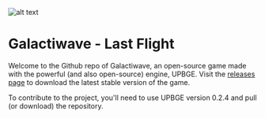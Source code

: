 ![alt text](../raw/master/Media/GWaveTransparent.png "Galactiwave")

Galactiwave - Last Flight
======

Welcome to the Github repo of Galactiwave, an open-source game made with the powerful (and also open-source) engine, UPBGE. Visit the [releases page](../releases "Galactiwave Releases") to download the latest stable version of the game.

To contribute to the project, you'll need to use UPBGE version 0.2.4 and pull (or download) the repository.